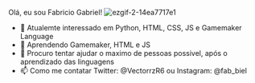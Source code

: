 Olá, eu sou Fabricio Gabriel!
![ezgif-2-14ea7717e1](https://user-images.githubusercontent.com/98417135/151035714-e93795b8-9aae-4f78-9818-322f7b649ebb.gif)

- 👀 Atualemte interessado em Python, HTML, CSS, JS e Gamemaker Language 
- 🌱 Aprendendo Gamemaker, HTML e JS
- 💞️ Procuro tentar ajudar o maximo de pessoas possivel, após o aprendizado das linguagens
- 📫 Como me contatar Twitter: @VectorrzR6 ou Instagram: @fab_biel


